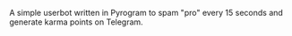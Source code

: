 A simple userbot written in Pyrogram to spam "pro" every 15 seconds and generate karma points on Telegram.
